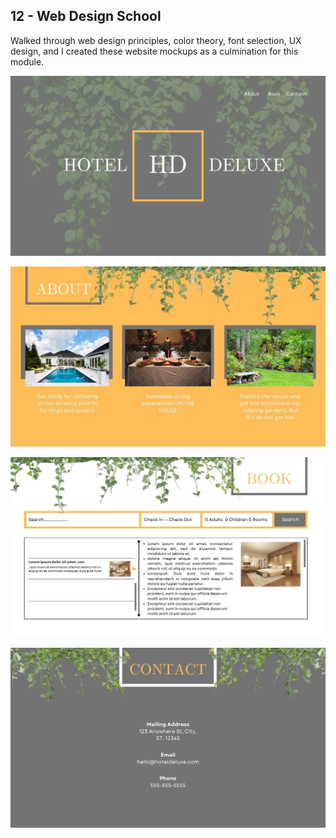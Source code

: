 ## 12 - Web Design School

Walked through web design principles, color theory, font selection, UX design, and I created these website mockups as a culmination for this module.

!["1"](./1.jpg)

!["2"](./2.jpg)

!["3"](./3.jpg)

!["4"](./4.jpg)
